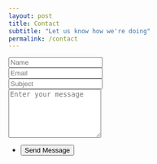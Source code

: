 ```yaml
---
layout: post
title: Contact
subtitle: "Let us know how we're doing"
permalink: /contact
---
```


<form method="post" action="https://formspree.io/neil@postgrescompare.com">
  <input type="hidden" name="request_type" value="contact">
  <input type="hidden" name="_next" value="https://www.postgrescompare.com/thanks">
  <div class="row uniform 50%">
    <div class="6u 12u(mobilep)">
      <input type="text" name="name" id="name" value="" placeholder="Name" />
    </div>
    <div class="6u 12u(mobilep)">
      <input type="email" name="_replyto" id="email" value="" placeholder="Email" />
    </div>
  </div>
  <div class="row uniform 50%">
    <div class="12u">
      <input type="text" name="subject" id="subject" value="" placeholder="Subject" />
    </div>
  </div>
  <div class="row uniform 50%">
    <div class="12u">
      <textarea name="message" id="message" placeholder="Enter your message" rows="6"></textarea>
    </div>
  </div>
  <div class="row uniform">
  <div class="12u">
  <ul class="actions align-center">
  <li><input type="submit" value="Send Message" /></li>
  </ul>
  </div>
  </div>
</form>
